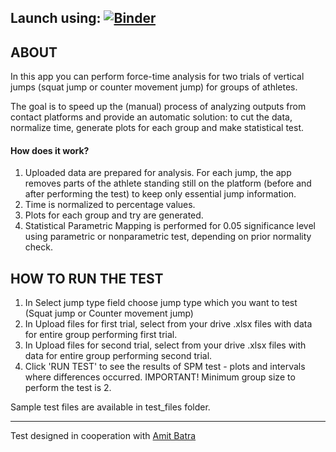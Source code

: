## Launch using: [![Binder](https://mybinder.org/badge_logo.svg)](https://mybinder.org/v2/gh/annabednarska/Vertical-Jump-Test/HEAD?urlpath=voila%2Frender%2Fvertical-jump-test.ipynb)


## ABOUT

In this app you can perform force-time analysis for two trials of vertical jumps (squat jump or counter movement jump) for groups of athletes. 

The goal is to speed up the (manual) process of analyzing outputs from contact platforms and provide an automatic solution: to cut the data, normalize time, generate plots for each group and make statistical test.

#### How does it work? 

1. Uploaded data are prepared for analysis. For each jump, the app removes parts of the athlete standing still on the platform (before and after performing the test) to keep only essential jump information. 
2. Time is normalized to percentage values. 
3. Plots for each group and try are generated.
4. Statistical Parametric Mapping is performed for 0.05 significance level using parametric or nonparametric test, depending on prior normality check. 

## HOW TO RUN THE TEST
1. In Select jump type field choose jump type which you want to test (Squat jump or Counter movement jump)
2. In Upload files for first trial, select from your drive .xlsx files with data for entire group performing first trial.
3. In Upload files for second trial, select from your drive .xlsx files with data for entire group performing second trial.
4. Click 'RUN TEST' to see the results of SPM test - plots and intervals where differences occurred. IMPORTANT! Minimum group size to perform the test is 2.

Sample test files are available in test_files folder.

---

Test designed in cooperation with [Amit Batra](https://amitbatra.pl/) 
